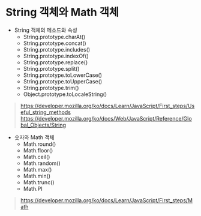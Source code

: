 # String 객체와 Math 객체

+ String 객체의 메소드와 속성
    + String.prototype.charAt()  
    + String.prototype.concat()
    + String.prototype.includes()
    + String.prototype.indexOf()
    + String.prototype.replace()
    + String.prototype.split()
    + String.prototype.toLowerCase()
    + String.prototype.toUpperCase()
    + String.prototype.trim()
    + Object.prototype.toLocaleString()

> https://developer.mozilla.org/ko/docs/Learn/JavaScript/First_steps/Useful_string_methods  
https://developer.mozilla.org/ko/docs/Web/JavaScript/Reference/Global_Objects/String


+ 숫자와 Math 객체  
    + Math.round()  
    + Math.floor()  
    + Math.ceil()  
    + Math.random()  
    + Math.max()  
    + Math.min()  
    + Math.trunc()  
    + Math.PI

> https://developer.mozilla.org/ko/docs/Learn/JavaScript/First_steps/Math